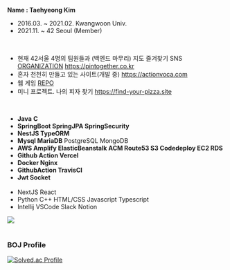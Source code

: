 **Name : Taehyeong Kim**
<br>

- 2016.03. ~ 2021.02. Kwangwoon Univ.
- 2021.11. ~ 42 Seoul (Member)
<br>

- 현재 42서울 4명의 팀원들과 (백엔드 마무리) 지도 즐겨찾기 SNS [ORGANIZATION](https://github.com/PinTogether) https://pintogether.co.kr
- 혼자 천천히 만들고 있는 사이트(개발 중) https://actionvoca.com
- 웹 게임 [REPO](https://github.com/tehyoyee/chatting-game-42-transcendence)
- 미니 프로젝트. 나의 피자 찾기 https://find-your-pizza.site
<br>

<!-- - Interested in Backend. -->

<!-- [My Blog](https://tehyoyee.github.io/) -->
- **Java** **C**
- **SpringBoot  SpringJPA  SpringSecurity**
- **NestJS  TypeORM**
- **Mysql  MariaDB**  PostgreSQL  MongoDB
- **AWS  Amplify  ElasticBeanstalk  ACM  Route53  S3  Codedeploy  EC2  RDS**
- **Github Action  Vercel**
- **Docker Nginx**
- **GithubAction TravisCI**
- **Jwt Socket**
  <br><br>
- NextJS React
- Python C++ HTML/CSS Javascript Typescript
- Intellij VSCode Slack Notion
<!--
<div align=center><h1>📚 TECH STACKS</h1></div>

<div align=center>
  
  <h3> Commonly Using </h3>
  <img src="https://img.shields.io/badge/python-3776AB?style=for-the-badge&logo=python&logoColor=white"> 
  <img src="https://img.shields.io/badge/C-A8B9CC?style=for-the-badge&logo=C&logoColor=white">
  <img src="https://img.shields.io/badge/Linux-FCC624?style=for-the-badge&logo=Linux&logoColor=white">
  <img src="https://img.shields.io/badge/java-007396?style=for-the-badge&logo=java&logoColor=white"> 
  <br>
  <h3> I'm Studying </h3>
  <img src="https://img.shields.io/badge/html5-E34F26?style=for-the-badge&logo=html5&logoColor=white"> 
  <img src="https://img.shields.io/badge/css-1572B6?style=for-the-badge&logo=css3&logoColor=white"> 
  <img src="https://img.shields.io/badge/javascript-F7DF1E?style=for-the-badge&logo=javascript&logoColor=black">  
  <img src="https://img.shields.io/badge/mysql-4479A1?style=for-the-badge&logo=mysql&logoColor=white">
  <img src="https://img.shields.io/badge/spring-6DB33F?style=for-the-badge&logo=spring&logoColor=white">
  <br>
  <h3> Once Used </h3>
  <img src="https://img.shields.io/badge/matlab-3776AB?style=for-the-badge&logoColor=white"> 
  <img src="https://img.shields.io/badge/c++-00599C?style=for-the-badge&logo=c++&logoColor=white"> 
  <hr>
-->

<img src="https://github-readme-stats.vercel.app/api/top-langs/?username=tehyoyee&layout=compact"><br><br>
<!--<img src="https://github-readme-stats.vercel.app/api?username=tehyoyee&show_icons=true">-->



<h3> BOJ Profile </h3>
  
[![Solved.ac Profile](http://mazassumnida.wtf/api/v2/generate_badge?boj=mechicast)](https://solved.ac/mechicast/)

<!--
<br>
  <br>
  <hr>
<h3> Github Stats </h3> <br>

[![Tehyoyee's github stats](https://github-readme-stats.vercel.app/api?username=tehyoyee)](https://github.com/anuraghazra/github-readme-stats)

<p align="center">
<a href="https://hits.seeyoufarm.com"><img src="https://hits.seeyoufarm.com/api/count/incr/badge.svg?url=https%3A%2F%2Fgithub.com%2tehyoyee&count_bg=%2379C83D&title_bg=%23555555&icon=&icon_color=%23E7E7E7&title=hits&edge_flat=false"/></a>
-->
